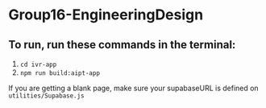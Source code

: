 # Group16-EngineeringDesign

## To run, run these commands in the terminal:

1. `cd ivr-app`
2. `npm run build:aipt-app`

If you are getting a blank page, make sure your supabaseURL is defined on `utilities/Supabase.js`